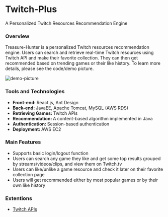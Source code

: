# Twitch-Plus
A Personalized Twitch Resources Recommendation Engine

### Overview
Treasure-Hunter is a personalized Twitch resources recommendation engine. Users can search and retrieve real-time Twitch resources using Twitch API and make their favorite collection. They can then get recommended based on trending games or their like history. To learn more details, please see the code/demo picture.

![demo-picture](https://user-images.githubusercontent.com/70874534/149052234-285c2c27-dbfe-4ed8-bd35-862a68e2610c.jpeg)

### Tools and Technologies
* <strong>Front-end: </strong>React.js, Ant Design
* <strong>Back-end: </strong>JavaEE, Apache Tomcat, MySQL (AWS RDS)
* <strong>Retrieving Games: </strong>Twitch APIs
* <strong>Recommendation: </strong>A content-based algorithm implemented in Java
* <strong>Authentication: </strong>Session-based authentication
* <strong>Deployment: </strong>AWS EC2

### Main Features
* Supports basic login/logout function
* Users can search any game they like and get some top results grouped by streams/videos/clips, and view them on Twitch.tv
* Users can like/unlike a game resource and check it later on their favorite collection page
* Users will get recommended either by most popular games or by their own like history

### Extentions
* [Twitch APIs](https://dev.twitch.tv/docs/api/)

